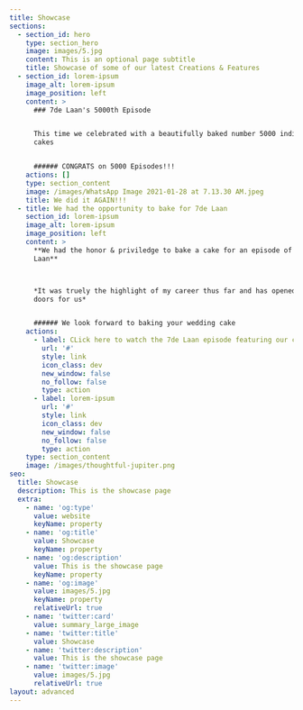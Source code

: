 ```yaml
---
title: Showcase
sections:
  - section_id: hero
    type: section_hero
    image: images/5.jpg
    content: This is an optional page subtitle
    title: Showcase of some of our latest Creations & Features
  - section_id: lorem-ipsum
    image_alt: lorem-ipsum
    image_position: left
    content: >
      ### 7de Laan's 5000th Episode


      This time we celebrated with a beautifully baked number 5000 individual
      cakes


      ###### CONGRATS on 5000 Episodes!!!
    actions: []
    type: section_content
    image: /images/WhatsApp Image 2021-01-28 at 7.13.30 AM.jpeg
    title: We did it AGAIN!!!
  - title: We had the opportunity to bake for 7de Laan
    section_id: lorem-ipsum
    image_alt: lorem-ipsum
    image_position: left
    content: >
      **We had the honor & priviledge to bake a cake for an episode of 7de
      Laan**



      *It was truely the highlight of my career thus far and has opened so many
      doors for us*


      ###### We look forward to baking your wedding cake
    actions:
      - label: CLick here to watch the 7de Laan episode featuring our creation
        url: '#'
        style: link
        icon_class: dev
        new_window: false
        no_follow: false
        type: action
      - label: lorem-ipsum
        url: '#'
        style: link
        icon_class: dev
        new_window: false
        no_follow: false
        type: action
    type: section_content
    image: /images/thoughtful-jupiter.png
seo:
  title: Showcase
  description: This is the showcase page
  extra:
    - name: 'og:type'
      value: website
      keyName: property
    - name: 'og:title'
      value: Showcase
      keyName: property
    - name: 'og:description'
      value: This is the showcase page
      keyName: property
    - name: 'og:image'
      value: images/5.jpg
      keyName: property
      relativeUrl: true
    - name: 'twitter:card'
      value: summary_large_image
    - name: 'twitter:title'
      value: Showcase
    - name: 'twitter:description'
      value: This is the showcase page
    - name: 'twitter:image'
      value: images/5.jpg
      relativeUrl: true
layout: advanced
---
```

